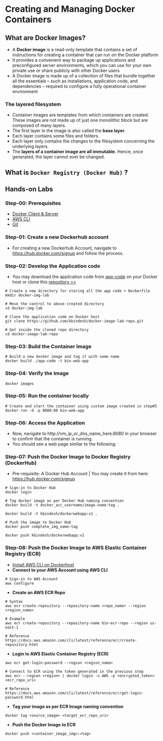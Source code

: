# Creating and Managing Docker Containers

## What are Docker Images?

- A **Docker image** is a read-only template that contains a set of instructions for creating a container that can run on the Docker platform
- It provides a convenient way to package up applications and preconfigured server environments, which you can use for your own private use or share publicly with other Docker users
- A Docker image is made up of a collection of files that bundle together all the essentials – such as installations, application code, and dependencies – required to configure a fully operational container environment

### The layered filesystem

- Container images are templates from which containers are created. These images are not made up of just one monolithic block but are composed of many layers.
- The first layer in the image is also called the **base layer**.
- Each layer contains some files and folders.
- Each layer only contains the changes to the filesystem concerning the underlying layers.
- The **layers of a container image are all immutable**. Hence, once generated, the layer cannot ever be changed.

## What is `Docker Registry (Docker Hub)` ?

## Hands-on Labs

### Step-00: Prerequisites

- [Docker Client & Server](../02_Docker_Installation/Readme.md)
- [AWS CLI](https://docs.aws.amazon.com/cli/latest/userguide/getting-started-install.html)
- [Git](https://git-scm.com/downloads)

### Step-01: Create a new Dockerhub account

- For creating a new Dockerhub Account, navigate to https://hub.docker.com/signup and follow the process.

### Step-02: Develop the Application code

- You may download the application code from [app-code](app-code/app-code.zip) on your Docker host or clone this [repository >>](https://github.com/kbindesh/docker-image-lab-repo)

```
# Create a new directory for storing all the app code + Dockerfile
mkdir docker-img-lab

# Move the control to above created directory
cd docker-img-lab

# Clone the application code on Docker host
git clone https://github.com/kbindesh/docker-image-lab-repo.git

# Get inside the cloned repo directory
cd docker-image-lab-repo
```

### Step-03: Build the Container Image

```
# Build a new docker image and tag it with some name
docker build ./app-code -t bin-web-app

```

### Step-04: Verify the Image

```
docker images

```

### Step-05: Run the container locally

```
# Create and start the container using custom image created in step#3
docker run -d -p 8080:80 bin-web-app

```

### Step-06: Access the Application

- Now, navigate to http://vm_ip_or_dns_name_here:8080 in your browser to confirm that the container is running.
- You should see a web page similar to the following:

### Step-07: Push the Docker Image to Docker Registry (DockerHub)

- Pre-requisite: A Docker Hub Account | You may create it from here: https://hub.docker.com/signup

```
# Sign-in to Docker Hub
docker login

# Tag docker image as per Docker Hub naming convention
docker build -t docker_acc_username/image-name:tag .

docker build -t kbindesh/dockerwebapp:v1 .

# Push the image to Docker Hub
docker push complete_img_name:tag

docker push kbindesh/dockerwebapp:v1

```

### Step-08: Push the Docker Image to AWS Elastic Container Registry (ECR)

- [Install AWS CLI on Dockerhost]()
- **Connect to your AWS Account using AWS CLI**

```
# Sign-in to AWS Account
aws configure

```

- **Create an AWS ECR Repo**

```
# Syntax
aws ecr create-repository --repository-name <repo_name> --region <region_name>

# Example
aws ecr create-repository --repository-name bin-ecr-repo --region us-east-1

# Reference
https://docs.aws.amazon.com/cli/latest/reference/ecr/create-repository.html
```

- **Login to AWS Elastic Container Registry (ECR)**

```
aws ecr get-login-password --region <region_name>

# Connect to ECR using the token generated in the previous step
aws ecr --region <region> | docker login -u AWS -p <encrypted_token> <ecr_repo_uri>

# Reference
https://docs.aws.amazon.com/cli/latest/reference/ecr/get-login-password.html
```

- **Tag your image as per ECR Image naming convention**

```
docker tag <source_image> <target_ecr_repo_uri>

```

- **Push the Docker Image to ECR**

```
docker push <container_image_img>:<tag>
```
